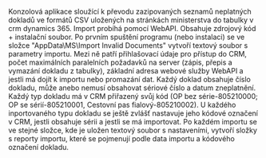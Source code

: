 Konzolová aplikace sloužící k převodu zazipovaných seznamů neplatných dokladů ve formátů CSV uložených na stránkách ministerstva do tabulky v crm dynamics 365.
Import probíhá pomocí WebAPI.
Obsahuje zdrojový kód + instalační soubor.
Po prvním spuštění programu (nebo instalaci) se ve složce "AppData\MS\Import Invalid Documents" vytvoří textový soubor s parametry importu. Mezi ně patří přihlašovací údaje pro přístup do CRM, počet maximálních paralelních požadavků na server (zápis, přepis a vymazání dokladu z tabulky), základní adresa webové služby WebAPI a jestli má dojít k importu nebo promazání dat.
Každý doklad obsahuje číslo dokladu, může anebo nemusí obsahovat sériové číslo a datum zneplatnění. Každý typ dokladu má v CRM přiřazený svůj kód (OP bez série-805210000; OP se sérií-805210001, Cestovní pas fialový-805210002).
U každého inportovaného typu dokladu se ještě zvlášť nastavuje jeho kódové označení v CRM, jestli obsahuje sérii a jestli se má importovat.
Po každém importu se ve stejné složce, kde je uložen textový soubor s nastaveními, vytvoří složky s reporty importu, které se pojmenují podle data importu a kódového označení dokladu.
